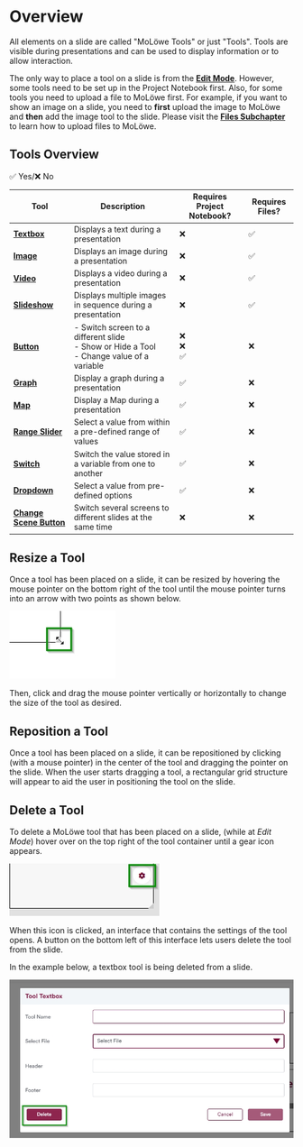 # Overview

All elements on a slide are called "MoLöwe Tools" or just "Tools". 
Tools are visible during presentations and can be used to display information or to allow interaction.

The only way to place a tool on a slide is from the [**Edit Mode**](docs/edit-mode/05_slides.md#4-editing-slides-edit-mode).
However, some tools need to be set up in the Project Notebook first.
Also, for some tools you need to upload a file to MoLöwe first.
For example, if you want to show an image on a slide, you need to **first** upload the image to MoLöwe and **then**
add the image tool to the slide. Please visit the [**Files Subchapter**](docs/edit-mode/03_files.md#2-upload-a-new-file)
to learn how to upload files to MoLöwe.

## **Tools Overview**
✅ Yes/❌ No

| Tool                                        | Description                                                                                       | Requires Project Notebook? | Requires Files?               |
|---------------------------------------------|---------------------------------------------------------------------------------------------------|----------------------------|-------------------------------|
| [**Textbox**](01_textbox.md)                | Displays a text during a presentation                                                             | ❌                          | ✅                             |
| [**Image**](02_image.md)                    | Displays an image during a presentation                                                           | ❌                          | ✅                             |
| [**Video**](03_video.md)                    | Displays a video during a presentation                                                            | ❌                          | ✅                             |
| [**Slideshow**](04_slideshow.md)            | Displays multiple images in sequence during a presentation                                        | ❌                          | ✅                             |
| [**Button**](05_button.md)                  | - Switch screen to a different slide<br/> - Show or Hide a Tool<br/> - Change value of a variable | ❌ <br/> ❌ <br/> ✅          | ❌                             |
| [**Graph**](06_graph.md)                    | Display a graph during a presentation                                                             | ✅                          | ❌                             |
| [**Map**](07_map.md)                        | Display a Map during a presentation                                                               | ✅                          | ❌                             |
| [**Range Slider**](08_slider.md)            | Select a value from within a pre-defined range of values                                          | ✅                          | ❌                             |
| [**Switch**](09_switch.md)                  | Switch the value stored in a variable from one to another                                         | ✅                          | ❌                             |
| [**Dropdown**](10_dropdown.md)          | Select a value from pre-defined options                                                           | ✅                          | ❌                             |
| [**Change Scene Button**](11_change-scene.md) | Switch several screens to different slides at the same time                                       | ❌                          | ❌                             |


## **Resize a Tool**
Once a tool has been placed on a slide, it can be resized by hovering the mouse pointer on the bottom right of the tool
until the mouse pointer turns into an arrow with two points as shown below.

![](/img/doc/57_resize_tool.jpg)

Then, click and drag the mouse pointer vertically or horizontally to change the size of the tool as desired.

## **Reposition a Tool**
Once a tool has been placed on a slide, it can be repositioned by clicking (with a mouse pointer) in the center of
the tool and dragging the pointer on the slide. When the user starts dragging a tool, a rectangular grid structure
will appear to aid the user in positioning the tool on the slide.

## **Delete a Tool**
To delete a MoLöwe tool that has been placed on a slide, (while at *Edit Mode*) hover over on the top right of the
tool container until a gear icon appears.

![](/img/doc/39_hover_tool_container.jpg)

When this icon is clicked, an interface that contains the settings of the tool opens.
A button on the bottom left of this interface lets users delete the tool from the slide.

In the example below, a textbox tool is being deleted from a slide.

![](/img/doc/70_delete_tool.jpg)